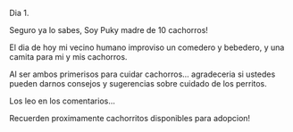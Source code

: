 Dia 1.

Seguro ya lo sabes, Soy Puky madre de 10 cachorros!

El dia de hoy mi vecino humano improviso un comedero y bebedero, y una camita para mi y mis cachorros. 

Al ser ambos primerisos para cuidar cachorros... agradeceria si ustedes pueden darnos consejos y sugerencias sobre cuidado de los perritos.

Los leo en los comentarios... 

Recuerden proximamente cachorritos disponibles para adopcion! 